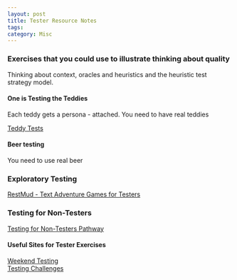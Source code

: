 ```yaml
---
layout: post
title: Tester Resource Notes
tags: 
category: Misc
---
```


### Exercises that you could use to illustrate thinking about quality

Thinking about context, oracles and heuristics and the heuristic test strategy model. 

#### One is Testing the Teddies 

Each teddy gets a persona - attached. 
You need to have real teddies 


<a href="{{ site.url }}/assets/files/documents/Teddy-Tests.zip">Teddy Tests</a>

#### Beer testing  

You need to use real beer  

### Exploratory Testing  

[RestMud - Text Adventure Games for Testers](http://compendiumdev.co.uk/)  

### Testing for Non-Testers   

[Testing for Non-Testers Pathway](http://katrinatester.blogspot.co.nz/2015/11/testing-for-non-testers-pathway.html)  


#### Useful Sites for Tester Exercises

[Weekend Testing](http://weekendtesting.com/)  
[Testing Challenges](http://testing-challenges.org/)  
